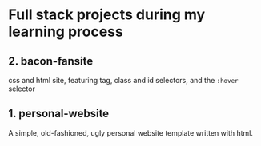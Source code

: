 # Full stack projects during my learning process

## 2. bacon-fansite
css and html site, featuring tag, class and id selectors, and the `:hover` selector

## 1. personal-website
A simple, old-fashioned, ugly personal website template written with html.
